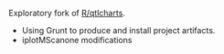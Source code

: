 Exploratory fork of [R/qtlcharts](http://kbroman.org/qtlcharts/). 

* Using Grunt to produce and install project artifacts.
* iplotMScanone modifications